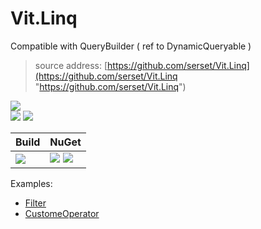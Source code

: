 ﻿
# Vit.Linq
Compatible with QueryBuilder ( ref to DynamicQueryable )
>source address: [https://github.com/serset/Vit.Linq](https://github.com/serset/Vit.Linq "https://github.com/serset/Vit.Linq")    

![](https://img.shields.io/github/license/Serset/Vit.Linq.svg)  
![](https://img.shields.io/github/repo-size/Serset/Vit.Linq.svg)  ![](https://img.shields.io/github/last-commit/Serset/Vit.Linq.svg)  
 

| Build | NuGet |
| -------- | -------- |
|![](https://github.com/serset/Vit.Linq/workflows/ki_multibranch/badge.svg) | [![](https://img.shields.io/nuget/v/Vit.Linq.svg)](https://www.nuget.org/packages/Vit.Linq/) ![](https://img.shields.io/nuget/dt/Vit.Linq.svg) |

 
Examples:  
- [Filter](src/Test/Vit.Linq.MsTest/Filter/Filter_TestBase.cs)  
- [CustomeOperator](src/Test/Vit.Linq.MsTest/Filter/CustomeOperator_Test.cs)  

